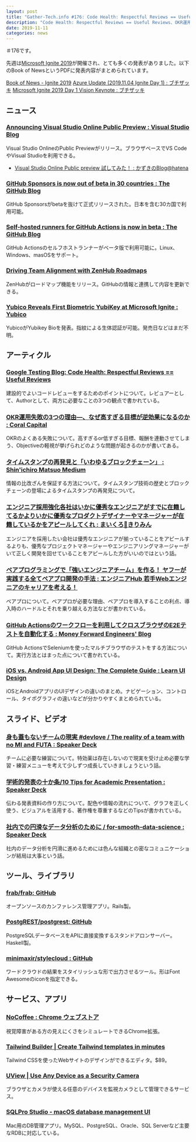 ```yaml
---
layout: post
title: "Gather-Tech.info #176: Code Health: Respectful Reviews == Useful Reviews、OKR運用失敗の3つの理由、身も蓋もないチームの現実 など"
description: "Code Health: Respectful Reviews == Useful Reviews、OKR運用失敗の3つの理由、身も蓋もないチームの現実 など"
date: 2019-11-11
categories: news
---
```


＃176です。

先週は[Microsoft Ignite 2019](https://www.microsoft.com/en-us/ignite)が開催され、とても多くの発表がありました。以下のBook of NewsというPDFに発表内容がまとめられています。

[Book of News - Ignite 2019](https://news.microsoft.com/wp-content/uploads/prod/sites/563/2019/11/Ignite-2019-Book-of-News.pdf)
[Azure Update (2019.11.04 Ignite Day 1) : ブチザッキ](https://blog.azure.moe/2019/11/05/azure-update-2019-11-04-ignite-day-1/)
[Microsoft Ignite 2019 Day 1 Vision Keynote : ブチザッキ](https://blog.azure.moe/2019/11/05/microsoft-ignite-2019-day-1-vision-keynote/)

## ニュース

### [Announcing Visual Studio Online Public Preview : Visual Studio Blog](https://devblogs.microsoft.com/visualstudio/announcing-visual-studio-online-public-preview/)

Visual Studio OnlineのPublic Previewがリリース。ブラウザベースでVS CodeやVisual Studioを利用できる。

- [Visual Studio Online Public preview 試してみた！ : かずきのBlog@hatena](https://blog.okazuki.jp/entry/2019/11/05/014510)

### [GitHub Sponsors is now out of beta in 30 countries : The GitHub Blog](https://github.blog/2019-11-04-github-sponsors-is-now-out-of-beta-in-30-countries/)

GitHub Sponsorsがbetaを抜けて正式リリースされた。日本を含む30カ国で利用可能。

### [Self-hosted runners for GitHub Actions is now in beta : The GitHub Blog](https://github.blog/2019-11-05-self-hosted-runners-for-github-actions-is-now-in-beta/)

GitHub Actionsのセルフホストランナーがベータ版で利用可能に。Linux、Windows、masOSをサポート。

### [Driving Team Alignment with ZenHub Roadmaps](https://www.zenhub.com/blog/driving-team-alignment-on-project-progress-with-zenhub-roadmaps/)

ZenHubがロードマップ機能をリリース。GitHubの情報と連携して内容を更新できる。

### [Yubico Reveals First Biometric YubiKey at Microsoft Ignite : Yubico](https://www.yubico.com/2019/11/yubico-reveals-first-biometric-yubikey-at-microsoft-ignite/)

YubicoがYubikey Bioを発表。指紋による生体認証が可能。発売日などはまだ不明。

## アーティクル

### [Google Testing Blog: Code Health: Respectful Reviews == Useful Reviews](https://testing.googleblog.com/2019/11/code-health-respectful-reviews-useful.html)

建設的でよいコードレビューをするためのポイントについて。レビュアーとして、Authorとして、両方に必要なことの3つの観点で書かれている。

### [OKR運用失敗の3つの理由―、なぜ高すぎる目標が逆効果になるのか : Coral Capital](https://coralcap.co/2019/11/three-reasons-okrs-backfire/)

OKRのよくある失敗について。高すぎるor低すぎる目標、報酬を連動させてしまう、Objectiveの軽視が挙げられどのような問題が起きるのかが書いてある。

### [タイムスタンプの再発見と「いわゆるブロックチェーン」 : Shin'ichiro Matsuo  Medium](https://medium.com/@ShinichiroMatsuo/%E3%82%BF%E3%82%A4%E3%83%A0%E3%82%B9%E3%82%BF%E3%83%B3%E3%83%97%E3%81%AE%E5%86%8D%E7%99%BA%E8%A6%8B%E3%81%A8-%E3%81%84%E3%82%8F%E3%82%86%E3%82%8B%E3%83%96%E3%83%AD%E3%83%83%E3%82%AF%E3%83%81%E3%82%A7%E3%83%BC%E3%83%B3-85abb13bdf0e)

情報の比改ざんを保証する方法について。タイムスタンプ技術の歴史とブロックチェーンの登場によるタイムスタンプの再発見について。

### [エンジニア採用強化各社はいかに優秀なエンジニアがすでに在籍してるかよりいかに優秀なプロダクトデザイナーやマネージャーが在籍しているかをアピールしてくれ : まいくろ🍣きりみん](https://micro-kirimin.hatenablog.com/entry/2019/11/06/103348)

エンジニアを採用したい会社は優秀なエンジニアが揃っていることをアピールするよりも、優秀なプロジェクトマネージャーやエンジニアリングマネージャーがいて正しく開発を回せていることをアピールした方がいいのではという話。

### [ペアプログラミングで「強いエンジニアチーム」を作る！ ヤフーが実践する全てペアプロ開発の手法 : エンジニアHub 若手Webエンジニアのキャリアを考える！](https://employment.en-japan.com/engineerhub/entry/2019/11/07/103000)

ペアプロについて。ペアプロが必要な理由、ペアプロを導入することの利点、導入時のハードルとそれを乗り越える方法などが書かれている。

### [GitHub Actionsのワークフローを利用してクロスブラウザのE2Eテストを自動化する : Money Forward Engineers' Blog](https://moneyforward.com/engineers_blog/2019/11/06/e2e-test-automation/)

GitHub ActionsでSeleniumを使ったマルチブラウザのテストをする方法について。実行方法とはまった点について書かれている。

### [iOS vs. Android App UI Design: The Complete Guide : Learn UI Design](https://learnui.design/blog/ios-vs-android-app-ui-design-complete-guide.html)

iOSとAndroidアプリのUIデザインの違いのまとめ。ナビゲーション、コントロール、タイポグラフィの違いなどが分かりやすくまとめられている。

## スライド、ビデオ

### [身も蓋もないチームの現実 #devlove / The reality of a team with no MI and FUTA : Speaker Deck](https://speakerdeck.com/takaking22/the-reality-of-a-team-with-no-mi-and-futa)

チームに必要な練習について。特効薬は存在しないので現実を受け止め必要な学習・練習メニューを考えて少しずつ成長していきましょうという話。

### [学術的発表の十か条/10 Tips for Academic Presentation : Speaker Deck](https://speakerdeck.com/gnutar/10-tips-for-academic-presentation)

伝わる発表資料の作り方について。配色や情報の流れについて、グラフを正しく使う、ビジュアルを活用する、著作権を尊重するなどのTipsが書かれている。

### [社内での円滑なデータ分析のために / for-smooth-data-science : Speaker Deck](https://speakerdeck.com/yuya4/for-smooth-data-science)

社内のデータ分析を円滑に進めるためには色んな組織との密なコミュニケーションが結局は大事という話。

## ツール、ライブラリ

### [frab/frab: GitHub](https://github.com/frab/frab)

オープンソースのカンファレンス管理アプリ。Rails製。

### [PostgREST/postgrest: GitHub](https://github.com/PostgREST/postgrest)

PostgreSQLデータベースをAPIに直接変換するスタンドアロンサーバー。Haskell製。

### [minimaxir/stylecloud : GitHub](https://github.com/minimaxir/stylecloud)

ワードクラウドの結果をスタイリッシュな形で出力させるツール。形はFont Awesomeのiconを指定できる。

## サービス、アプリ

### [NoCoffee : Chrome ウェブストア](https://chrome.google.com/webstore/detail/nocoffee/jjeeggmbnhckmgdhmgdckeigabjfbddl)

視覚障害がある方の見えにくさをシミュレートできるChrome拡張。

### [Tailwind Builder | Create Tailwind templates in minutes](https://tailwind.build/)

Tailwind CSSを使ったWebサイトのデザインができるエディタ。$89。

### [UView | Use Any Device as a Security Camera](https://www.uview.io/)

ブラウザとカメラが使える任意のデバイスを監視カメラとして管理できるサービス。

### [SQLPro Studio - macOS database management UI](https://www.sqlprostudio.com/)

Mac用のDB管理アプリ。MySQL、PostgreSQL、Oracle、SQL Serverなど主要なRDBに対応している。
